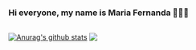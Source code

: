 ### Hi everyone, my name is Maria Fernanda 👋🏼🥰
##

<a href="https://github.com/Maryfmaia/github-readme-stats"><img align="center" src="https://github-readme-stats.vercel.app/api?username=Maryfmaia&show_icons=true&include_all_commits=true&theme=dark&hide_border=true" alt="Anurag's github stats" /></a> 
<a href="https://github.com/Maryfmaia/github-readme-stats"><img align="center" src="https://github-readme-stats.vercel.app/api/top-langs/?username=Maryfmaia&layout=compact&theme=dark&hide_border=true" /></a> 

## 
